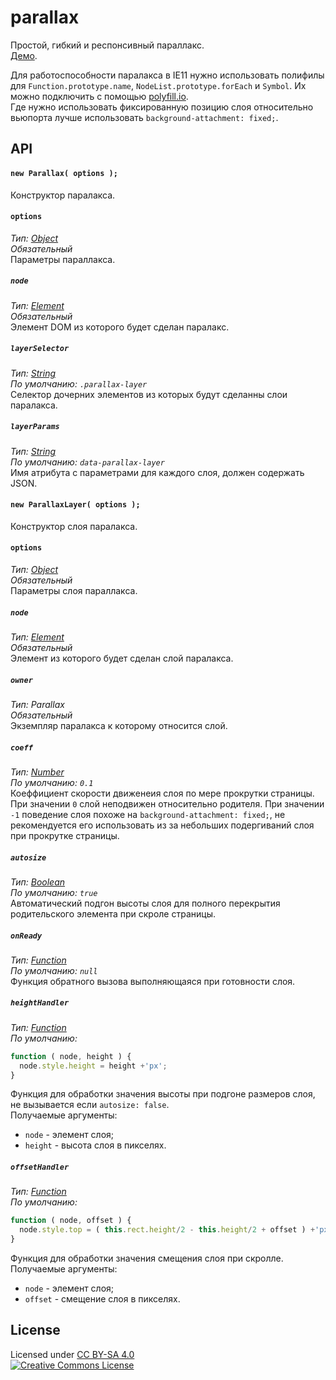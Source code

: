 # parallax
Простой, гибкий и респонсивный параллакс.  
[Демо](https://codepen.io/OXAYAZA/pen/RgNywY).  

Для работоспособности паралакса в IE11 нужно использовать полифилы для `Function.prototype.name`, `NodeList.prototype.forEach` и `Symbol`.
Их можно подключить с помощью [polyfill.io](https://polyfill.io/v3/polyfill.min.js?features=Function.prototype.name%2CNodeList.prototype.forEach%2CSymbol).  
Где нужно использовать фиксированную позицию слоя относительно вьюпорта лучше использовать `background-attachment: fixed;`.


## API
#### `new Parallax( options );`
Конструктор паралакса.

#### `options`
_Тип: [Object](https://developer.mozilla.org/en-US/docs/Web/JavaScript/Reference/Global_Objects/Object)_  
_Обязательный_  
Параметры параллакса.

##### `node`
_Тип: [Element](https://developer.mozilla.org/en-US/docs/Web/API/Element)_  
_Обязательный_  
Элемент DOM из которого будет сделан паралакс.

##### `layerSelector`
_Тип: [String](https://developer.mozilla.org/en-US/docs/Web/JavaScript/Reference/Global_Objects/String)_  
_По умолчанию: `.parallax-layer`_  
Cелектор дочерних элементов из которых будут сделанны слои паралакса.

##### `layerParams`
_Тип: [String](https://developer.mozilla.org/en-US/docs/Web/JavaScript/Reference/Global_Objects/String)_  
_По умолчанию: `data-parallax-layer`_  
Имя атрибута с параметрами для каждого слоя, должен содержать JSON.

#### `new ParallaxLayer( options );`
Конструктор слоя паралакса.

#### `options`
_Тип: [Object](https://developer.mozilla.org/en-US/docs/Web/JavaScript/Reference/Global_Objects/Object)_  
_Обязательный_  
Параметры слоя параллакса.

##### `node`
_Тип: [Element](https://developer.mozilla.org/en-US/docs/Web/API/Element)_  
_Обязательный_  
Элемент из которого будет сделан слой паралакса.

##### `owner`
_Тип: Parallax_  
_Обязательный_  
Экземпляр паралакса к которому относится слой.

##### `coeff`
_Тип: [Number](https://developer.mozilla.org/en-US/docs/Web/JavaScript/Reference/Global_Objects/Number)_  
_По умолчанию: `0.1`_  
Коеффициент скорости движенеия слоя по мере прокрутки страницы.  
При значении `0` слой неподвижен относительно родителя.
При значении `-1` поведение слоя похоже на `background-attachment: fixed;`, не рекомендуется его использовать из за небольших подергиваний слоя при прокрутке страницы.

##### `autosize`
_Тип: [Boolean](https://developer.mozilla.org/en-US/docs/Web/JavaScript/Reference/Global_Objects/Boolean)_  
_По умолчанию: `true`_  
Автоматический подгон высоты слоя для полного перекрытия родительского элемента при скроле страницы.

##### `onReady`
_Тип: [Function](https://developer.mozilla.org/en-US/docs/Web/JavaScript/Reference/Global_Objects/Function)_  
_По умолчанию: `null`_  
Функция обратного вызова выполняющаяся при готовности слоя.

##### `heightHandler`
_Тип: [Function](https://developer.mozilla.org/en-US/docs/Web/JavaScript/Reference/Global_Objects/Function)_  
_По умолчанию:_
```js
function ( node, height ) {
  node.style.height = height +'px';
}
```
Функция для обработки значения высоты при подгоне размеров слоя, не вызывается если `autosize: false`.  
Получаемые аргументы:
- `node` - элемент слоя;
- `height` - высота слоя в пикселях.

##### `offsetHandler`
_Тип: [Function](https://developer.mozilla.org/en-US/docs/Web/JavaScript/Reference/Global_Objects/Function)_  
_По умолчанию:_
```js
function ( node, offset ) {
  node.style.top = ( this.rect.height/2 - this.height/2 + offset ) +'px';
}
```
Функция для обработки значения смещения слоя при скролле.  
Получаемые аргументы:
- `node` - элемент слоя;
- `offset` - смещение слоя в пикселях.


## License
Licensed under [CC BY-SA 4.0](https://creativecommons.org/licenses/by-sa/4.0/)  
[![Creative Commons License](https://i.creativecommons.org/l/by-sa/4.0/80x15.png)](https://creativecommons.org/licenses/by-sa/4.0/)
